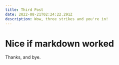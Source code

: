 ```yaml
---
title: Third Post
date: 2022-08-21T02:24:22.291Z
description: Wow, three strikes and you're in!
---
```

# Nice if markdown worked

Thanks, and bye.